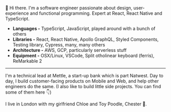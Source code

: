 :wave: Hi there. I'm a software engineer passionate about design, user-experience and functional programming. Expert at React, React Native and TypeScript.

- **Languages -** TypeScript, JavaScript, played around with a bunch of others
- **Libraries -** React, React Native, Apollo GraphQL, Styled Components, Testing library, Cypress, many, many others
- **Architecture -** AWS, GCP, particularly serverless stuff
- **Equipment -** OSX/Linux, VSCode, Split otholinear keyboard (ferris), ReMarkable 2

---

I'm a technical lead at Mettle, a start-up bank which is part Natwest. Day to day, I build customer-facing products on Mobile and Web, and help other engineers do the same. (I also like to build little side projects. You can find some of them here 👇)

I live in London with my girlfriend Chloe and Toy Poodle, Chester 🐩.
